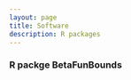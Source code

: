 ```yaml
---
layout: page
title: Software
description: R packages
---
```


### R packge <a style="text-decoration:none" href="../assets/2022ELJSCS.pdf" target="_blank" rel="noopener noreferrer">BetaFunBounds</a> 


 

